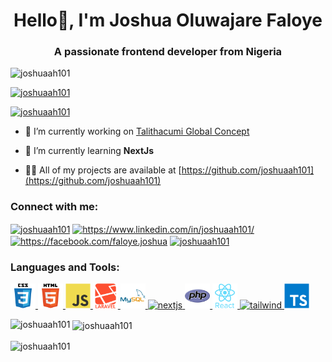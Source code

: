 <h1 align="center">Hello👋, I'm Joshua Oluwajare Faloye</h1>
<h3 align="center">A passionate frontend developer from Nigeria</h3>

<p align="left"> <img src="https://komarev.com/ghpvc/?username=joshuaah101&label=Profile%20views&color=0e75b6&style=flat" alt="joshuaah101" /> </p>

<p align="left"> <a href="https://github.com/ryo-ma/github-profile-trophy"><img src="https://github-profile-trophy.vercel.app/?username=joshuaah101" alt="joshuaah101" /></a> </p>

<p align="left"> <a href="https://twitter.com/joshuaah101" target="blank"><img src="https://img.shields.io/twitter/follow/joshuaah101?logo=twitter&style=for-the-badge" alt="joshuaah101" /></a> </p>

- 🔭 I’m currently working on [Talithacumi Global Concept](https://tgc-mu.vercel.app)

- 🌱 I’m currently learning **NextJs**

- 👨‍💻 All of my projects are available at [https://github.com/joshuaah101](https://github.com/joshuaah101)

<h3 align="left">Connect with me:</h3>
<p align="left">
<a href="https://twitter.com/joshuaah101" target="blank"><img align="center" src="https://raw.githubusercontent.com/rahuldkjain/github-profile-readme-generator/master/src/images/icons/Social/twitter.svg" alt="joshuaah101" height="30" width="40" /></a>
<a href="https://linkedin.com/in/https://www.linkedin.com/in/joshuaah101/" target="blank"><img align="center" src="https://raw.githubusercontent.com/rahuldkjain/github-profile-readme-generator/master/src/images/icons/Social/linked-in-alt.svg" alt="https://www.linkedin.com/in/joshuaah101/" height="30" width="40" /></a>
<a href="https://fb.com/https://facebook.com/faloye.joshua" target="blank"><img align="center" src="https://raw.githubusercontent.com/rahuldkjain/github-profile-readme-generator/master/src/images/icons/Social/facebook.svg" alt="https://facebook.com/faloye.joshua" height="30" width="40" /></a>
<a href="https://instagram.com/joshuaah101" target="blank"><img align="center" src="https://raw.githubusercontent.com/rahuldkjain/github-profile-readme-generator/master/src/images/icons/Social/instagram.svg" alt="joshuaah101" height="30" width="40" /></a>
</p>

<h3 align="left">Languages and Tools:</h3>
<p align="left"> <a href="https://www.w3schools.com/css/" target="_blank" rel="noreferrer"> <img src="https://raw.githubusercontent.com/devicons/devicon/master/icons/css3/css3-original-wordmark.svg" alt="css3" width="40" height="40"/> </a> <a href="https://www.w3.org/html/" target="_blank" rel="noreferrer"> <img src="https://raw.githubusercontent.com/devicons/devicon/master/icons/html5/html5-original-wordmark.svg" alt="html5" width="40" height="40"/> </a> <a href="https://developer.mozilla.org/en-US/docs/Web/JavaScript" target="_blank" rel="noreferrer"> <img src="https://raw.githubusercontent.com/devicons/devicon/master/icons/javascript/javascript-original.svg" alt="javascript" width="40" height="40"/> </a> <a href="https://laravel.com/" target="_blank" rel="noreferrer"> <img src="https://raw.githubusercontent.com/devicons/devicon/master/icons/laravel/laravel-plain-wordmark.svg" alt="laravel" width="40" height="40"/> </a> <a href="https://www.mysql.com/" target="_blank" rel="noreferrer"> <img src="https://raw.githubusercontent.com/devicons/devicon/master/icons/mysql/mysql-original-wordmark.svg" alt="mysql" width="40" height="40"/> </a> <a href="https://nextjs.org/" target="_blank" rel="noreferrer"> <img src="https://cdn.worldvectorlogo.com/logos/nextjs-2.svg" alt="nextjs" width="40" height="40"/> </a> <a href="https://www.php.net" target="_blank" rel="noreferrer"> <img src="https://raw.githubusercontent.com/devicons/devicon/master/icons/php/php-original.svg" alt="php" width="40" height="40"/> </a> <a href="https://reactjs.org/" target="_blank" rel="noreferrer"> <img src="https://raw.githubusercontent.com/devicons/devicon/master/icons/react/react-original-wordmark.svg" alt="react" width="40" height="40"/> </a> <a href="https://tailwindcss.com/" target="_blank" rel="noreferrer"> <img src="https://www.vectorlogo.zone/logos/tailwindcss/tailwindcss-icon.svg" alt="tailwind" width="40" height="40"/> </a> <a href="https://www.typescriptlang.org/" target="_blank" rel="noreferrer"> <img src="https://raw.githubusercontent.com/devicons/devicon/master/icons/typescript/typescript-original.svg" alt="typescript" width="40" height="40"/> </a> </p>

<p><img align="left" src="https://github-readme-stats.vercel.app/api/top-langs?username=joshuaah101&show_icons=true&locale=en&layout=compact" alt="joshuaah101" /></p>

<p>&nbsp;<img align="center" src="https://github-readme-stats.vercel.app/api?username=joshuaah101&show_icons=true&locale=en" alt="joshuaah101" /></p>

<p><img align="center" src="https://github-readme-streak-stats.herokuapp.com/?user=joshuaah101&" alt="joshuaah101" /></p>

